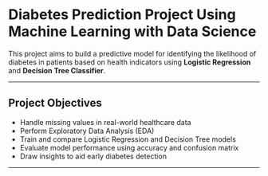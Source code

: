 # Diabetes Prediction Project Using Machine Learning with Data Science

This project aims to build a predictive model for identifying the likelihood of diabetes in patients based on health indicators using **Logistic Regression** and **Decision Tree Classifier**.

--------------------------------------------------------------------------------------------------------------------------------------

## Project Objectives

- Handle missing values in real-world healthcare data
- Perform Exploratory Data Analysis (EDA)
- Train and compare Logistic Regression and Decision Tree models
- Evaluate model performance using accuracy and confusion matrix
- Draw insights to aid early diabetes detection

--------------------------------------------------------------------------------------------------------------------------------------

 

